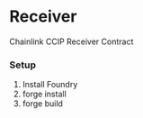 # Receiver
Chainlink CCIP Receiver Contract

### Setup
1. Install Foundry
2. forge install
3. forge build